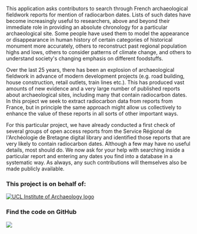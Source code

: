 This application asks contributors to search through French archaeological
fieldwork reports for mention of radiocarbon dates. Lists of such
dates have become increasingly useful to researchers,
above and beyond their immediate role in providing an absolute chronology
for a particular archaeological site. Some people have used them to
model the appearance or disappearance in human history of certain categories of
historical monument more accurately, others to reconstruct past
regional population highs and lows, others to consider patterns of
climate change, and others to understand society's changing emphasis on different
foodstuffs.

Over the last 25 years, there has been an explosion of archaeological
fieldwork in advance of modern development projects (e.g. road
building, house construction, retail outlets, train lines etc.). This
has produced vast amounts of new evidence and a very large number of
published reports about archaeological sites, including many that
contain radiocarbon dates.  In this project we seek to extract radiocarbon
data from reports from France, but in principle the same approach might allow us
collectively to enhance the value of these reports in all sorts of
other important ways.

For this particular project, we have already conducted a first check
of several groups of open access reports from the Service Régional de
l'Archéologie de Bretagne digital library and identified those reports
that are very likely to contain radiocarbon dates. Although a few may
have no useful details, most should do. We now ask for your help with searching
inside a particular report and entering any dates you find into a
database in a systematic way. As always, any such contributions will
themselves also be made publicly available.

### This project is on behalf of:
[![UCL Institute of Archaeology logo](http://micropasts-other.s3.amazonaws.com/other/UCL_logo.png)](http://ucl.ac.uk/archaeology)

### Find the code on GitHub

[![](http://micropasts-other.s3.amazonaws.com/other/github_logo.png)](https://github.com/ahb108/RadiocarbonHunt)
